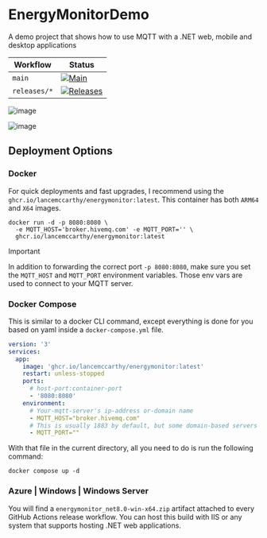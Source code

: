 # EnergyMonitorDemo
A demo project that shows how to use MQTT with a .NET web, mobile and desktop applications

| Workflow | Status |
|----------|--------|
| `main` | [![Main](https://github.com/LanceMcCarthy/EnergyMonitorDemo/actions/workflows/main.yml/badge.svg)](https://github.com/LanceMcCarthy/EnergyMonitorDemo/actions/workflows/main.yml) |
| `releases/*` | [![Releases](https://github.com/LanceMcCarthy/EnergyMonitorDemo/actions/workflows/releases.yml/badge.svg)](https://github.com/LanceMcCarthy/EnergyMonitorDemo/actions/workflows/releases.yml) |

![image](https://github.com/user-attachments/assets/93358ea0-8795-445a-ae90-4cc61b0569a2)

![image](https://github.com/user-attachments/assets/340434aa-5350-4009-bd16-b5fcb4e03be3)


## Deployment Options

### Docker

For quick deployments and fast upgrades, I recommend using the `ghcr.io/lancemccarthy/energymonitor:latest`. This container has both `ARM64` and `X64` images.

```
docker run -d -p 8080:8080 \
  -e MQTT_HOST='broker.hivemq.com' -e MQTT_PORT='' \
  ghcr.io/lancemccarthy/energymonitor:latest
```

> [!IMPORTANT]
> In addition to forwarding the correct port `-p 8080:8080`, make sure you set the `MQTT_HOST` and `MQTT_PORT` environment variables. Those env vars are used to connect to your MQTT server. 

### Docker Compose

This is similar to a docker CLI command, except everything is done for you based on yaml inside a `docker-compose.yml` file.

```yml
version: '3'
services:
  app:
    image: 'ghcr.io/lancemccarthy/energymonitor:latest'
    restart: unless-stopped
    ports:
      # host-port:container-port
      - '8080:8080'
    environment:
      # Your-mqtt-server's ip-address or-domain name
      - MQTT_HOST="broker.hivemq.com"
      # This is usually 1883 by default, but some domain-based servers just serve over 80 (http) or 443 (https) by default
      - MQTT_PORT=""
```

With that file in the current directory, all you need to do is run the following command:

`docker compose up -d`

### Azure | Windows | Windows Server

You will find a `energymonitor_net8.0-win-x64.zip` artifact attached to every GitHub Actions release workflow. You can host this build with IIS or any system that supports hosting .NET web applications.

